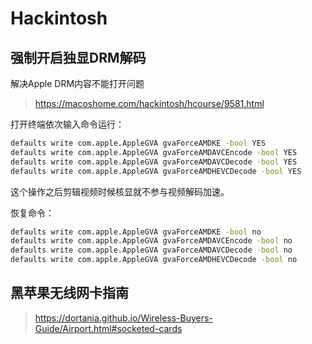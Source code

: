 # Hackintosh

## 强制开启独显DRM解码

解决Apple DRM内容不能打开问题

> https://macoshome.com/hackintosh/hcourse/9581.html

打开终端依次输入命令运行：

```bash
defaults write com.apple.AppleGVA gvaForceAMDKE -bool YES
defaults write com.apple.AppleGVA gvaForceAMDAVCEncode -bool YES
defaults write com.apple.AppleGVA gvaForceAMDAVCDecode -bool YES
defaults write com.apple.AppleGVA gvaForceAMDHEVCDecode -bool YES
```

这个操作之后剪辑视频时候核显就不参与视频解码加速。

恢复命令：

```bash
defaults write com.apple.AppleGVA gvaForceAMDKE -bool no
defaults write com.apple.AppleGVA gvaForceAMDAVCEncode -bool no
defaults write com.apple.AppleGVA gvaForceAMDAVCDecode -bool no
defaults write com.apple.AppleGVA gvaForceAMDHEVCDecode -bool no
```



## 黑苹果无线网卡指南

> https://dortania.github.io/Wireless-Buyers-Guide/Airport.html#socketed-cards

